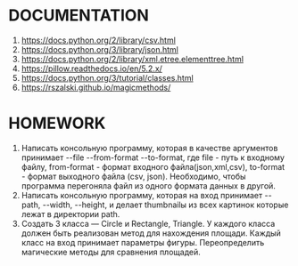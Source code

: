 # DOCUMENTATION
1. https://docs.python.org/2/library/csv.html
2. https://docs.python.org/3/library/json.html
3. https://docs.python.org/2/library/xml.etree.elementtree.html
4. https://pillow.readthedocs.io/en/5.2.x/
5. https://docs.python.org/3/tutorial/classes.html
6. https://rszalski.github.io/magicmethods/

# HOMEWORK
1. Написать консольную программу, которая в качестве аргументов принимает --file --from-format --to-format,
где file - путь к входному файлу, from-format - формат входного файла(json,xml,csv), to-format - формат выходного файла (csv, json).
Необходимо, чтобы программа перегоняла файл из одного формата данных в другой.
2. Написать консольную программу, которая на вход принимает --path, --width, --height, и делает thumbnailы из всех картинок которые лежат в директории path.
3. Создать 3 класса — Circle и Rectangle, Triangle. У каждого класса должен быть реализован метод для нахождения площади.
Каждый класс на вход принимает параметры фигуры. Переопределить магические методы для сравнения площадей.